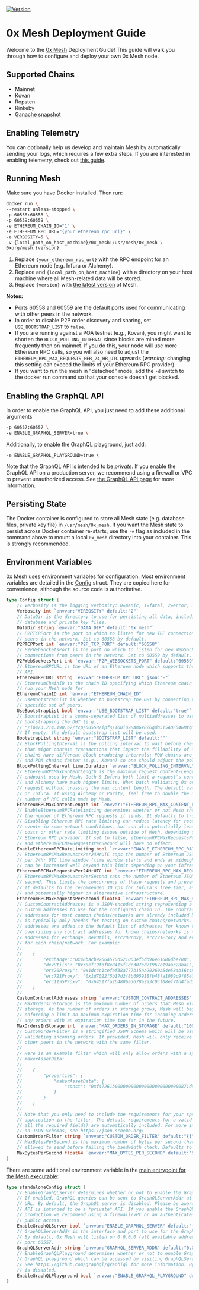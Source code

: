 [![Version](https://img.shields.io/badge/version-11.0.0-orange.svg)](https://github.com/0xProject/0x-mesh/releases)

# 0x Mesh Deployment Guide

Welcome to the [0x Mesh](https://github.com/0xProject/0x-mesh) Deployment Guide!
This guide will walk you through how to configure and deploy your own 0x Mesh
node.

## Supported Chains

-   Mainnet
-   Kovan
-   Ropsten
-   Rinkeby
-   [Ganache snapshot](https://cloud.docker.com/u/0xorg/repository/docker/0xorg/ganache-cli)

## Enabling Telemetry

You can optionally help us develop and maintain Mesh by automatically sending your logs, which
requires a few extra steps. If you are interested in enabling telemetry, check out
[this guide](deployment_with_telemetry.md).

## Running Mesh

Make sure you have Docker installed. Then run:

```bash
docker run \
--restart unless-stopped \
-p 60558:60558 \
-p 60559:60559 \
-e ETHEREUM_CHAIN_ID="1" \
-e ETHEREUM_RPC_URL="{your_ethereum_rpc_url}" \
-e VERBOSITY=5 \
-v {local_path_on_host_machine}/0x_mesh:/usr/mesh/0x_mesh \
0xorg/mesh:{version}
```

1. Replace `{your_ethereum_rpc_url}` with the RPC endpoint for an Ethereum node (e.g. Infura or Alchemy).
2. Replace and `{local_path_on_host_machine}` with a directory on your host machine where all Mesh-related data will be stored.
3. Replace `{version}` with [the latest version](https://github.com/0xProject/0x-mesh/releases) of Mesh.

**Notes:**

-   Ports 60558 and 60559 are the default ports used for communicating with other peers in the network.
-   In order to disable P2P order discovery and sharing, set `USE_BOOTSTRAP_LIST` to `false`.
-   If you are running against a POA testnet (e.g., Kovan), you might want to shorten the `BLOCK_POLLING_INTERVAL` since blocks are mined more frequently then on mainnet. If you do this, your node will use more Ethereum RPC calls, so you will also need to adjust the `ETHEREUM_RPC_MAX_REQUESTS_PER_24_HR_UTC` upwards (_warning:_ changing this setting can exceed the limits of your Ethereum RPC provider).
-   If you want to run the mesh in "detached" mode, add the `-d` switch to the docker run command so that your console doesn't get blocked.

## Enabling the GraphQL API

In order to enable the GraphQL API, you just need to add these additional arguments

```bash
-p 60557:60557 \
-e ENABLE_GRAPHQL_SERVER=true \
```

Additionally, to enable the GraphQL playground, just add:

```
-e ENABLE_GRAPHQL_PLAYGROUND=true \
```

Note that the GraphQL API is intended to be _private_. If you enable the GraphQL API on
a production server, we recommend using a firewall or VPC to prevent unauthorized access.
See [the GraphQL API page](graphql_api.md) for more information.

## Persisting State

The Docker container is configured to store all Mesh state (e.g. database files,
private key file) in `/usr/mesh/0x_mesh`. If you want the Mesh state to persist
across Docker container re-starts, use the `-v` flag as included in the command
above to mount a local `0x_mesh` directory into your container. This is strongly
recommended.

## Environment Variables

0x Mesh uses environment variables for configuration. Most environment variables
are detailed in the [Config](https://godoc.org/github.com/0xProject/0x-mesh/core#Config)
struct. They are copied here for convenience, although the source code is
authoritative.

```go
type Config struct {
	// Verbosity is the logging verbosity: 0=panic, 1=fatal, 2=error, 3=warn, 4=info, 5=debug 6=trace
	Verbosity int `envvar:"VERBOSITY" default:"2"`
	// DataDir is the directory to use for persisting all data, including the
	// database and private key files.
	DataDir string `envvar:"DATA_DIR" default:"0x_mesh"`
	// P2PTCPPort is the port on which to listen for new TCP connections from
	// peers in the network. Set to 60558 by default.
	P2PTCPPort int `envvar:"P2P_TCP_PORT" default:"60558"`
	// P2PWebSocketsPort is the port on which to listen for new WebSockets
	// connections from peers in the network. Set to 60559 by default.
	P2PWebSocketsPort int `envvar:"P2P_WEBSOCKETS_PORT" default:"60559"`
	// EthereumRPCURL is the URL of an Etheruem node which supports the JSON RPC
	// API.
	EthereumRPCURL string `envvar:"ETHEREUM_RPC_URL" json:"-"`
	// EthereumChainID is the chain ID specifying which Ethereum chain you wish to
	// run your Mesh node for
	EthereumChainID int `envvar:"ETHEREUM_CHAIN_ID"`
	// UseBootstrapList is whether to bootstrap the DHT by connecting to a
	// specific set of peers.
	UseBootstrapList bool `envvar:"USE_BOOTSTRAP_LIST" default:"true"`
	// BootstrapList is a comma-separated list of multiaddresses to use for
	// bootstrapping the DHT (e.g.,
	// "/ip4/3.214.190.67/tcp/60558/ipfs/16Uiu2HAmGx8Z6gdq5T5AQE54GMtqDhDFhizywTy1o28NJbAMMumF").
	// If empty, the default bootstrap list will be used.
	BootstrapList string `envvar:"BOOTSTRAP_LIST" default:""`
	// BlockPollingInterval is the polling interval to wait before checking for a new Ethereum block
	// that might contain transactions that impact the fillability of orders stored by Mesh. Different
	// chains have different block producing intervals: POW chains are typically slower (e.g., Mainnet)
	// and POA chains faster (e.g., Kovan) so one should adjust the polling interval accordingly.
	BlockPollingInterval time.Duration `envvar:"BLOCK_POLLING_INTERVAL" default:"5s"`
	// EthereumRPCMaxContentLength is the maximum request Content-Length accepted by the backing Ethereum RPC
	// endpoint used by Mesh. Geth & Infura both limit a request's content length to 1024 * 512 Bytes. Parity
	// and Alchemy have much higher limits. When batch validating 0x orders, we will fit as many orders into a
	// request without crossing the max content length. The default value is appropriate for operators using Geth
	// or Infura. If using Alchemy or Parity, feel free to double the default max in order to reduce the
	// number of RPC calls made by Mesh.
	EthereumRPCMaxContentLength int `envvar:"ETHEREUM_RPC_MAX_CONTENT_LENGTH" default:"524288"`
	// EnableEthereumRPCRateLimiting determines whether or not Mesh should limit
	// the number of Ethereum RPC requests it sends. It defaults to true.
	// Disabling Ethereum RPC rate limiting can reduce latency for receiving order
	// events in some network conditions, but can also potentially lead to higher
	// costs or other rate limiting issues outside of Mesh, depending on your
	// Ethereum RPC provider. If set to false, ethereumRPCMaxRequestsPer24HrUTC
	// and ethereumRPCMaxRequestsPerSecond will have no effect.
	EnableEthereumRPCRateLimiting bool `envvar:"ENABLE_ETHEREUM_RPC_RATE_LIMITING" default:"true"`
	// EthereumRPCMaxRequestsPer24HrUTC caps the number of Ethereum JSON-RPC requests a Mesh node will make
	// per 24hr UTC time window (time window starts and ends at midnight UTC). It defaults to 200k but
	// can be increased well beyond this limit depending on your infrastructure or Ethereum RPC provider.
	EthereumRPCMaxRequestsPer24HrUTC int `envvar:"ETHEREUM_RPC_MAX_REQUESTS_PER_24_HR_UTC" default:"200000"`
	// EthereumRPCMaxRequestsPerSecond caps the number of Ethereum JSON-RPC requests a Mesh node will make per
	// second. This limits the concurrency of these requests and prevents the Mesh node from getting rate-limited.
	// It defaults to the recommended 30 rps for Infura's free tier, and can be increased to 100 rpc for pro users,
	// and potentially higher on alternative infrastructure.
	EthereumRPCMaxRequestsPerSecond float64 `envvar:"ETHEREUM_RPC_MAX_REQUESTS_PER_SECOND" default:"30"`
	// CustomContractAddresses is a JSON-encoded string representing a set of
	// custom addresses to use for the configured chain ID. The contract
	// addresses for most common chains/networks are already included by default, so this
	// is typically only needed for testing on custom chains/networks. The given
	// addresses are added to the default list of addresses for known chains/networks and
	// overriding any contract addresses for known chains/networks is not allowed. The
	// addresses for exchange, devUtils, erc20Proxy, erc721Proxy and erc1155Proxy are required
	// for each chain/network. For example:
	//
	//    {
	//        "exchange":"0x48bacb9266a570d521063ef5dd96e61686dbe788",
	//        "devUtils": "0x38ef19fdf8e8415f18c307ed71967e19aac28ba1",
	//        "erc20Proxy": "0x1dc4c1cefef38a777b15aa20260a54e584b16c48",
	//        "erc721Proxy": "0x1d7022f5b17d2f8b695918fb48fa1089c9f85401",
	//        "erc1155Proxy": "0x64517fa2b480ba3678a2a3c0cf08ef7fd4fad36f"
	//    }
	//
	CustomContractAddresses string `envvar:"CUSTOM_CONTRACT_ADDRESSES" default:""`
	// MaxOrdersInStorage is the maximum number of orders that Mesh will keep in
	// storage. As the number of orders in storage grows, Mesh will begin
	// enforcing a limit on maximum expiration time for incoming orders and remove
	// any orders with an expiration time too far in the future.
	MaxOrdersInStorage int `envvar:"MAX_ORDERS_IN_STORAGE" default:"100000"`
	// CustomOrderFilter is a stringified JSON Schema which will be used for
	// validating incoming orders. If provided, Mesh will only receive orders from
	// other peers in the network with the same filter.
	//
	// Here is an example filter which will only allow orders with a specific
	// makerAssetData:
	//
	//    {
	//        "properties": {
	//            "makerAssetData": {
	//                "const": "0xf47261b0000000000000000000000000871dd7c2b4b25e1aa18728e9d5f2af4c4e431f5c"
	//            }
	//        }
	//    }
	//
	// Note that you only need to include the requirements for your specific
	// application in the filter. The default requirements for a valid order (e.g.
	// all the required fields) are automatically included. For more information
	// on JSON Schemas, see https://json-schema.org/
	CustomOrderFilter string `envvar:"CUSTOM_ORDER_FILTER" default:"{}"`
	// MaxBytesPerSecond is the maximum number of bytes per second that a peer is
	// allowed to send before failing the bandwidth check. Defaults to 5 MiB.
	MaxBytesPerSecond float64 `envvar:"MAX_BYTES_PER_SECOND" default:"5242880"`
}
```

There are some additional environment variable in the [main entrypoint for the
Mesh executable](../cmd/mesh/main.go):

```go
type standaloneConfig struct {
	// EnableGraphQLServer determines whether or not to enable the GraphQL server.
	// If enabled, GraphQL queries can be sent to GraphQLServerAddr at the /graphql
	// URL. By default, the GraphQL server is disabled. Please be aware that the GraphQL
	// API is intended to be a *private* API. If you enable the GraphQL server in
	// production we recommend using a firewall/VPC or an authenticated proxy to restrict
	// public access.
	EnableGraphQLServer bool `envvar:"ENABLE_GRAPHQL_SERVER" default:"false"`
	// GraphQLServerAddr is the interface and port to use for the GraphQL API.
	// By default, 0x Mesh will listen on 0.0.0.0 (all available addresses) and
	// port 60557.
	GraphQLServerAddr string `envvar:"GRAPHQL_SERVER_ADDR" default:"0.0.0.0:60557"`
	// EnableGraphQLPlayground determines whether or not to enable GraphiQL, an interactive
	// GraphQL playground which can be accessed by visiting GraphQLServerAddr in a browser.
	// See https://github.com/graphql/graphiql for more information. By default, GraphiQL
	// is disabled.
	EnableGraphQLPlayground bool `envvar:"ENABLE_GRAPHQL_PLAYGROUND" default:"false"`
}
```
